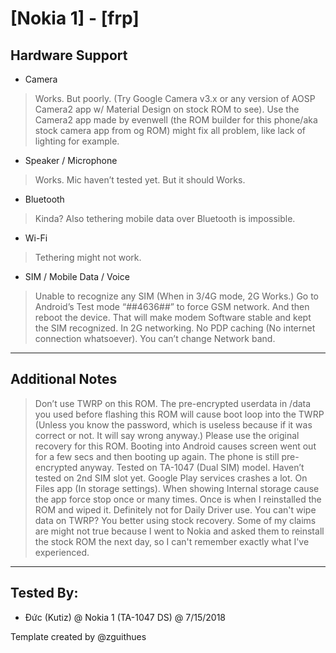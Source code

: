 # [Nokia 1] - [frp]

## Hardware Support

* Camera
> Works. But poorly. (Try Google Camera v3.x or any version of AOSP Camera2 app w/ Material Design on stock ROM to see).
> Use the Camera2 app made by evenwell (the ROM builder for this phone/aka stock camera app from og ROM) might fix all problem, like lack of lighting for example.

* Speaker / Microphone
> Works. Mic haven’t tested yet. But it should Works.
  
* Bluetooth
> Kinda? Also tethering mobile data over Bluetooth is impossible.

* Wi-Fi
> Tethering might not work.

* SIM / Mobile Data / Voice
> Unable to recognize any SIM (When in 3/4G mode, 2G Works.)
> Go to Android’s Test mode “*#*#4636#*#*” to force GSM network. And then reboot the device. That will make modem Software stable and kept the SIM recognized.
> In 2G networking. No PDP caching (No internet connection whatsoever).
> You can’t change Network band.

***
## Additional Notes
> Don’t use TWRP on this ROM. The pre-encrypted userdata in /data you used before flashing this ROM will cause boot loop into the TWRP (Unless you know the password, which is useless because if it was correct or not. It will say wrong anyway.)
> Please use the original recovery for this ROM.
> Booting into Android causes screen went out for a few secs and then booting up again.
> The phone is still pre-encrypted anyway.
> Tested on TA-1047 (Dual SIM) model. Haven’t tested on 2nd SIM slot yet.
> Google Play services crashes a lot.
> On Files app (In storage settings). When showing Internal storage cause the app force stop once or many times. Once is when I reinstalled the ROM and wiped it.
> Definitely not for Daily Driver use.
> You can't wipe data on TWRP? You better using stock recovery.
> Some of my claims are might not true because I went to Nokia and asked them to reinstall the stock ROM the next day, so I can't remember exactly what I've experienced.


***


## Tested By:
* Đức (Kutiz) @ Nokia 1 (TA-1047 DS) @ 7/15/2018

Template created by @zguithues
